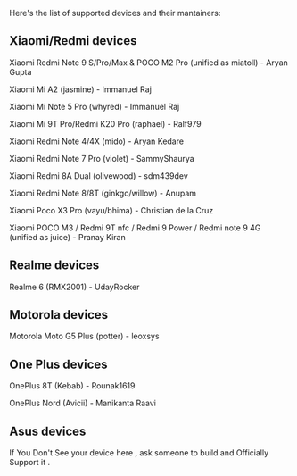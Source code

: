 Here's the list of supported devices and their mantainers:

Xiaomi/Redmi devices
------------------------------------------
Xiaomi Redmi Note 9 S/Pro/Max & POCO M2 Pro (unified as miatoll) - Aryan Gupta

Xiaomi Mi A2 (jasmine) - Immanuel Raj

Xiaomi Mi Note 5 Pro (whyred) - Immanuel Raj

Xiaomi Mi 9T Pro/Redmi K20 Pro (raphael) - Ralf979

Xiaomi Redmi Note 4/4X (mido) - Aryan Kedare

Xiaomi Redmi Note 7 Pro (violet) - SammyShaurya

Xiaomi Redmi 8A Dual (olivewood) - sdm439dev

Xiaomi Redmi Note 8/8T (ginkgo/willow) - Anupam

Xiaomi Poco X3 Pro (vayu/bhima) - Christian de la Cruz

Xiaomi POCO M3 / Redmi 9T nfc / Redmi 9 Power / Redmi note 9 4G (unified as juice) - Pranay Kiran

Realme devices
------------------------------------------
Realme 6 (RMX2001) - UdayRocker

Motorola devices
------------------------------------------
Motorola Moto G5 Plus (potter) - leoxsys

One Plus devices
------------------------------------------
OnePlus 8T (Kebab) - Rounak1619

OnePlus Nord (Avicii) - Manikanta Raavi

Asus devices
------------------------------------------

If You Don't See your device here , ask someone to build and Officially Support it .
